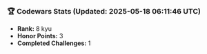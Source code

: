 ### 🏆 Codewars Stats (Updated: 2025-05-18 06:11:46 UTC)

- **Rank:** 8 kyu
- **Honor Points:** 3
- **Completed Challenges:** 1
